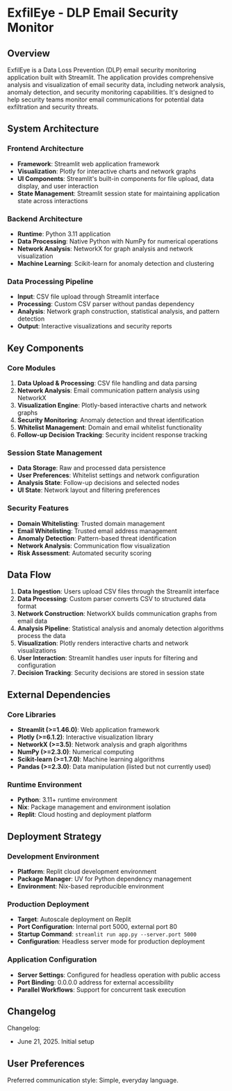 # ExfilEye - DLP Email Security Monitor

## Overview

ExfilEye is a Data Loss Prevention (DLP) email security monitoring application built with Streamlit. The application provides comprehensive analysis and visualization of email security data, including network analysis, anomaly detection, and security monitoring capabilities. It's designed to help security teams monitor email communications for potential data exfiltration and security threats.

## System Architecture

### Frontend Architecture
- **Framework**: Streamlit web application framework
- **Visualization**: Plotly for interactive charts and network graphs
- **UI Components**: Streamlit's built-in components for file upload, data display, and user interaction
- **State Management**: Streamlit session state for maintaining application state across interactions

### Backend Architecture
- **Runtime**: Python 3.11 application
- **Data Processing**: Native Python with NumPy for numerical operations
- **Network Analysis**: NetworkX for graph analysis and network visualization
- **Machine Learning**: Scikit-learn for anomaly detection and clustering

### Data Processing Pipeline
- **Input**: CSV file upload through Streamlit interface
- **Processing**: Custom CSV parser without pandas dependency
- **Analysis**: Network graph construction, statistical analysis, and pattern detection
- **Output**: Interactive visualizations and security reports

## Key Components

### Core Modules
1. **Data Upload & Processing**: CSV file handling and data parsing
2. **Network Analysis**: Email communication pattern analysis using NetworkX
3. **Visualization Engine**: Plotly-based interactive charts and network graphs
4. **Security Monitoring**: Anomaly detection and threat identification
5. **Whitelist Management**: Domain and email whitelist functionality
6. **Follow-up Decision Tracking**: Security incident response tracking

### Session State Management
- **Data Storage**: Raw and processed data persistence
- **User Preferences**: Whitelist settings and network configuration
- **Analysis State**: Follow-up decisions and selected nodes
- **UI State**: Network layout and filtering preferences

### Security Features
- **Domain Whitelisting**: Trusted domain management
- **Email Whitelisting**: Trusted email address management
- **Anomaly Detection**: Pattern-based threat identification
- **Network Analysis**: Communication flow visualization
- **Risk Assessment**: Automated security scoring

## Data Flow

1. **Data Ingestion**: Users upload CSV files through the Streamlit interface
2. **Data Processing**: Custom parser converts CSV to structured data format
3. **Network Construction**: NetworkX builds communication graphs from email data
4. **Analysis Pipeline**: Statistical analysis and anomaly detection algorithms process the data
5. **Visualization**: Plotly renders interactive charts and network visualizations
6. **User Interaction**: Streamlit handles user inputs for filtering and configuration
7. **Decision Tracking**: Security decisions are stored in session state

## External Dependencies

### Core Libraries
- **Streamlit (>=1.46.0)**: Web application framework
- **Plotly (>=6.1.2)**: Interactive visualization library
- **NetworkX (>=3.5)**: Network analysis and graph algorithms
- **NumPy (>=2.3.0)**: Numerical computing
- **Scikit-learn (>=1.7.0)**: Machine learning algorithms
- **Pandas (>=2.3.0)**: Data manipulation (listed but not currently used)

### Runtime Environment
- **Python**: 3.11+ runtime environment
- **Nix**: Package management and environment isolation
- **Replit**: Cloud hosting and deployment platform

## Deployment Strategy

### Development Environment
- **Platform**: Replit cloud development environment
- **Package Manager**: UV for Python dependency management
- **Environment**: Nix-based reproducible environment

### Production Deployment
- **Target**: Autoscale deployment on Replit
- **Port Configuration**: Internal port 5000, external port 80
- **Startup Command**: `streamlit run app.py --server.port 5000`
- **Configuration**: Headless server mode for production deployment

### Application Configuration
- **Server Settings**: Configured for headless operation with public access
- **Port Binding**: 0.0.0.0 address for external accessibility
- **Parallel Workflows**: Support for concurrent task execution

## Changelog

Changelog:
- June 21, 2025. Initial setup

## User Preferences

Preferred communication style: Simple, everyday language.